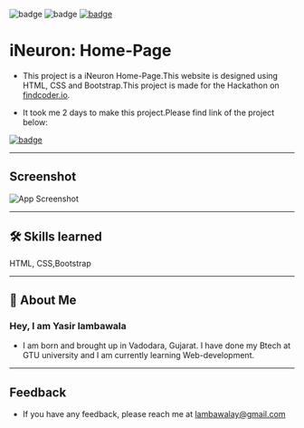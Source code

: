 ![badge](https://img.shields.io/badge/MADE%20WITH-HTML%20%26%20CSS-blue)
![badge](https://img.shields.io/badge/TIME%20TAKEN-2--Days-red)
[![badge](https://img.shields.io/badge/SEE%20DEMO%20-VISIT-green)](https://ineuron-home-page-by-yasir.netlify.app/)

# iNeuron: Home-Page

- This project is a iNeuron Home-Page.This website is designed using HTML, CSS and Bootstrap.This project is made for the Hackathon on [findcoder.io](https://www.findcoder.io/).

- It took me 2 days to make this project.Please find link of the project below:

[![badge](https://img.shields.io/badge/LINK%20OF-iNeuron--HOMEPAGE-purple)](https://ineuron-home-page-by-yasir.netlify.app/)

---

## Screenshot

![App Screenshot](./images/ineuron-homepage-ss.png)

---

## 🛠 Skills learned

HTML, CSS,Bootstrap

---

## 🚀 About Me

### Hey, I am Yasir lambawala

- I am born and brought up in Vadodara, Gujarat. I have done my Btech at GTU university and I am currently learning Web-development.

---

## Feedback

- If you have any feedback, please reach me at lambawalay@gmail.com
